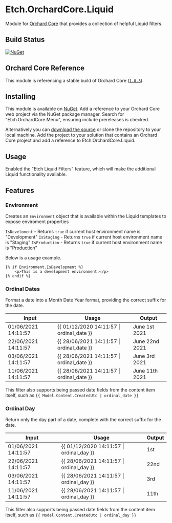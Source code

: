 # Etch.OrchardCore.Liquid

Module for [Orchard Core](https://github.com/OrchardCMS/OrchardCore) that provides a collection of helpful Liquid filters.

## Build Status

[![NuGet](https://img.shields.io/nuget/v/Etch.OrchardCore.Liquid.svg)](https://www.nuget.org/packages/Etch.OrchardCore.Liquid)

## Orchard Core Reference

This module is referencing a stable build of Orchard Core ([`1.8.3`](https://www.nuget.org/packages/OrchardCore.Module.Targets/1.8.3)).

## Installing

This module is available on [NuGet](https://www.nuget.org/packages/Etch.OrchardCore.Liquid). Add a reference to your Orchard Core web project via the NuGet package manager. Search for "Etch.OrchardCore.Menu", ensuring include prereleases is checked.

Alternatively you can [download the source](https://github.com/etchuk/Etch.OrchardCore.Liquid/archive/master.zip) or clone the repository to your local machine. Add the project to your solution that contains an Orchard Core project and add a reference to Etch.OrchardCore.Liquid.

## Usage

Enabled the "Etch Liquid Filters" feature, which will make the additional Liquid functionality available.

## Features

### Environment

Creates an `Environment` object that is available within the Liquid templates to expose enviroment properties

`IsDeveloment` - Returns `true` if current host environment name is "Development"
`IsStaging` - Returns `true` if current host environment name is "Staging"
`IsProduction` - Returns `true` if current host environment name is "Production"

Below is a usage example.

```
{% if Environment.IsDevelopment %}
    <p>This is a development environment.</p>
{% endif %}
```

### Ordinal Dates

Format a date into a Month Date Year format, providing the correct suffix for the date.

| Input               | Usage                                     | Output         |
| ------------------- | ----------------------------------------- | -------------- |
| 01/06/2021 14:11:57 | {{ 01/12/2020 14:11:57 \| ordinal_date }} | June 1st 2021  |
| 22/06/2021 14:11:57 | {{ 28/06/2021 14:11:57 \| ordinal_date }} | June 22nd 2021 |
| 03/06/2021 14:11:57 | {{ 28/06/2021 14:11:57 \| ordinal_date }} | June 3rd 2021  |
| 11/06/2021 14:11:57 | {{ 28/06/2021 14:11:57 \| ordinal_date }} | June 11th 2021 |

This filter also supports being passed date fields from the content item itself, such as `{{ Model.Content.CreatedUtc | ordinal_date }}`

### Ordinal Day

Return only the day part of a date, complete with the correct suffix for the date.

| Input               | Usage                                    | Output |
| ------------------- | ---------------------------------------- | ------ |
| 01/06/2021 14:11:57 | {{ 01/12/2020 14:11:57 \| ordinal_day }} | 1st    |
| 22/06/2021 14:11:57 | {{ 28/06/2021 14:11:57 \| ordinal_day }} | 22nd   |
| 03/06/2021 14:11:57 | {{ 28/06/2021 14:11:57 \| ordinal_day }} | 3rd    |
| 11/06/2021 14:11:57 | {{ 28/06/2021 14:11:57 \| ordinal_day }} | 11th   |

This filter also supports being passed date fields from the content item itself, such as `{{ Model.Content.CreatedUtc | ordinal_day }}`
